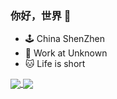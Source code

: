 ### 你好，世界 👋

- 🕹 China ShenZhen
- 🔨 Work at Unknown
- 🐱 Life is short

<a href="https://github.com/anuraghazra/github-readme-stats">
  <img align="center" src="https://github-readme-stats.vercel.app/api/top-langs/?username=uuk020&layout=compact&hide=html,css,shell,batchfile,javascript&card_width=280" />
</a>
<a href="https://github.com/anuraghazra/github-readme-stats">
  <img align="center" src="https://github-readme-stats.vercel.app/api?username=uuk020&show_icons=true&icon_color=00CCFF&text_color=718096&bg_color=ffffff&hide_title=true&card_width=280" />
</a>

